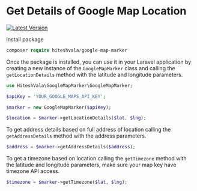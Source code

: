# Get Details of Google Map Location

[![Latest Version](https://img.shields.io/github/v/release/hiteshsamcom/google-map-marker.svg?style=flat-square)](https://github.com/hiteshsamcom/google-map-marker/releases)

Install package

```php
composer require hiteshvala/google-map-marker
```

Once the package is installed, you can use it in your Laravel application by creating a new instance of the `GoogleMapMarker` class and calling the `getLocationDetails` method with the latitude and longitude parameters.

```php
use HiteshVala\GoogleMapMarker\GoogleMapMarker;

$apiKey = 'YOUR_GOOGLE_MAPS_API_KEY';

$marker = new GoogleMapMarker($apiKey);

$location = $marker->getLocationDetails($lat, $lng);

```


To get address details based on full address of location calling the `getAddressDetails` method with the address parameters.
```php
$address = $marker->getAddressDetails($address);
```


To get a timezone based on location calling the `getTimezone` method with the latitude and longitude parameters, make sure your map key have timezone API access.
```php
$timezone = $marker->getTimezone($lat, $lng);
```

